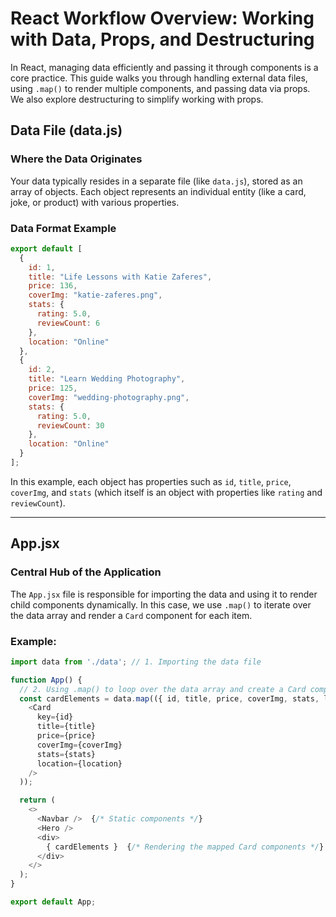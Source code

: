 # React Workflow Overview: Working with Data, Props, and Destructuring

In React, managing data efficiently and passing it through components is a core practice. This guide walks you through handling external data files, using `.map()` to render multiple components, and passing data via props. We also explore destructuring to simplify working with props.

## Data File (data.js)

### Where the Data Originates

Your data typically resides in a separate file (like `data.js`), stored as an array of objects. Each object represents an individual entity (like a card, joke, or product) with various properties.

### Data Format Example

```javascript
export default [
  {
    id: 1,
    title: "Life Lessons with Katie Zaferes",
    price: 136,
    coverImg: "katie-zaferes.png",
    stats: {
      rating: 5.0,
      reviewCount: 6
    },
    location: "Online"
  },
  {
    id: 2,
    title: "Learn Wedding Photography",
    price: 125,
    coverImg: "wedding-photography.png",
    stats: {
      rating: 5.0,
      reviewCount: 30
    },
    location: "Online"
  }
];
```

In this example, each object has properties such as `id`, `title`, `price`, `coverImg`, and `stats` (which itself is an object with properties like `rating` and `reviewCount`).

---

## App.jsx

### Central Hub of the Application

The `App.jsx` file is responsible for importing the data and using it to render child components dynamically. In this case, we use `.map()` to iterate over the data array and render a `Card` component for each item.

### Example:

```javascript
import data from './data'; // 1. Importing the data file

function App() {
  // 2. Using .map() to loop over the data array and create a Card component for each item
  const cardElements = data.map(({ id, title, price, coverImg, stats, location }) => (
    <Card 
      key={id} 
      title={title} 
      price={price} 
      coverImg={coverImg} 
      stats={stats} 
      location={location}
    />
  ));

  return (
    <>
      <Navbar />  {/* Static components */}
      <Hero />
      <div>
        { cardElements }  {/* Rendering the mapped Card components */}
      </div>
    </>
  );
}

export default App;
```